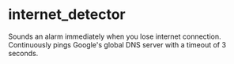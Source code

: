 # internet_detector
Sounds an alarm immediately when you lose internet connection. Continuously pings Google's global DNS server with a timeout of 3 seconds.
